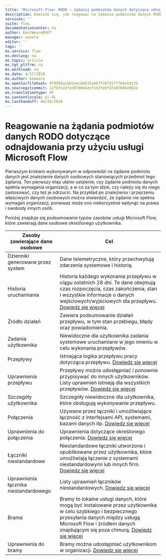 ```yaml
---
title: 'Microsoft Flow: RODO — żądania podmiotów danych dotyczące odnajdowania | Microsoft Docs'
description: Dowiedz się, jak reagować na żądania podmiotów danych RODO dotyczące odnajdowania przy użyciu usługi Microsoft Flow.
services: ''
suite: flow
documentationcenter: na
author: KentWeareMSFT
manager: anneta
editor: ''
tags: ''
ms.service: flow
ms.devlang: na
ms.topic: article
ms.tgt_pltfrm: na
ms.workload: na
ms.date: 4/17/2018
ms.author: keweare
ms.openlocfilehash: 9f950da1b62eac66b35a667f307917f704eb9133
ms.sourcegitcommit: 12fbfe22fedd780d42ef1d2febfd7a0769b4902e
ms.translationtype: HT
ms.contentlocale: pl-PL
ms.lasthandoff: 04/26/2018
---
```

# <a name="responding-to-gdpr-data-subject-discovery-requests-for-microsoft-flow"></a>Reagowanie na żądania podmiotów danych RODO dotyczące odnajdowania przy użyciu usługi Microsoft Flow

Pierwszym krokiem wykonywanym w odpowiedzi na żądanie podmiotu danych jest znalezienie danych osobowych stanowiących przedmiot tego żądania. Ten pierwszy etap ułatwi ustalenie, czy żądanie podmiotu danych spełnia wymagania organizacji, a w co za tym idzie, czy należy się do niego zastosować, czy też je odrzucić. Na przykład po znalezieniu i przejrzeniu właściwych danych osobowych można stwierdzić, że żądanie nie spełnia wymagań organizacji, ponieważ może ono niekorzystnie wpłynąć na prawa i swobody innych osób.

Poniżej znajduje się podsumowanie typów zasobów usługi Microsoft Flow, które zawierają dane osobowe określonego użytkownika.

|**Zasoby zawierające dane osobowe**|**Cel**|
|-----|-----|
|Dzienniki generowane przez system|Dane telemetryczne, który przechwytują zdarzenia systemowe i historię.|
|Historia uruchamiania|Historia każdego wykonania przepływu w ciągu ostatnich 28 dni. Te dane obejmują czas rozpoczęcia, czas zakończenia, stan i wszystkie informacje o danych wejściowych/wyjściowych dla przepływu. [Dowiedz się więcej](https://flow.microsoft.com/blog/download-history-recurrence/)|
|Źródło działań| Zawiera podsumowanie działań przepływu, w tym stan przebiegu, błędy oraz powiadomienia.|
|Zadania użytkownika|Niewidoczne dla użytkownika zadania systemowe uruchamiane w jego imieniu w celu wykonania przepływów.|
|Przepływy|Istniejąca logika przepływu pracy dotycząca przepływu. [Dowiedz się więcej](https://docs.microsoft.com/flow/get-started-logic-flow)|
|Uprawnienia przepływu|Przepływy można udostępniać i ponownie przypisywać do innych użytkowników. Listy uprawnień istnieją dla wszystkich przepływów. [Dowiedz się więcej](https://docs.microsoft.com/flow/frequently-asked-questions#can-i-share-the-flows-i-create)|
|Szczegóły użytkownika|Szczegóły niewidoczne dla użytkownika, które obsługują wykonywanie przepływu.|
|Połączenia|Używane przez łączniki i umożliwiające łączność z interfejsami API, systemami, bazami danych itp. [Dowiedz się więcej](https://docs.microsoft.com/flow/add-manage-connections)|
|Uprawnienia do połączenia|Uprawnienia dotyczące określonego połączenia. [Dowiedz się więcej](https://docs.microsoft.com/flow/add-manage-connections)|
|Łączniki niestandardowe|Niestandardowe łączniki utworzone i opublikowane przez użytkownika, które umożliwiają łączenie z systemami niestandardowymi lub innych firm. [Dowiedz się więcej](https://docs.microsoft.com/connectors/custom-connectors/)|
|Uprawnienia łącznika niestandardowego|Listy uprawnień łączników niestandardowych. [Dowiedz się więcej](https://docs.microsoft.com/connectors/custom-connectors/share)|
|Brama|Bramy to lokalne usługi danych, które mogą być instalowane przez użytkownika w celu szybkiego i bezpiecznego przesyłania danych między usługą Microsoft Flow i źródłem danych znajdującym się poza chmurą. [Dowiedz się więcej](https://docs.microsoft.com/flow/gateway-manage)|
|Uprawnienia do bramy|Bramy można udostępniać użytkownikom w organizacji. [Dowiedz się więcej](https://go.microsoft.com/fwlink/?linkid=872249)|
